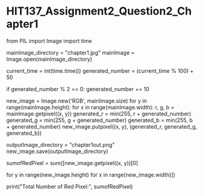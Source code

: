 # HIT137_Assignment2_Question2_Chapter1
from PIL import Image
import time

mainImage_directory = "chapter1.jpg"
mainImage = Image.open(mainImage_directory)

current_time = int(time.time())
generated_number = (current_time % 100) + 50

if generated_number % 2 == 0:
    generated_number += 10
    
new_image = Image.new('RGB', mainImage.size)
for y in range(mainImage.height):
    for x in range(mainImage.width):
        r, g, b = mainImage.getpixel((x, y))
        generated_r = min(255, r + generated_number)
        generated_g = min(255, g + generated_number)
        generated_b = min(255, b + generated_number)
        new_image.putpixel((x, y), (generated_r, generated_g, generated_b))

outputImage_directory = "chapter1out.png"
new_image.save(outputImage_directory)

sumofRedPixel = sum([new_image.getpixel((x, y))[0]

  for y in range(new_image.height)
  for x in range(new_image.width)])

print("Total Number of Red Pixel:", sumofRedPixel)
